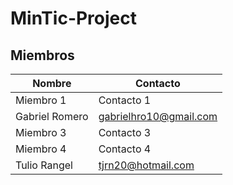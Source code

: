 # MinTic-Project

## Miembros

|   Nombre    |       Contacto      |
| --------    | -----------      |
|   Miembro 1      |      Contacto 1    |
|   Gabriel Romero    | gabrielhro10@gmail.com |
|   Miembro 3    |     Contacto 3   |
|  Miembro 4 |   Contacto 4  |
|   Tulio Rangel   |  tjrn20@hotmail.com  |
